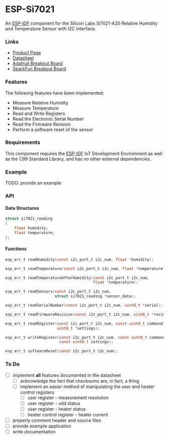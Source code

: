 # ESP-Si7021

An [ESP-IDF](https://github.com/espressif/esp-idf/) component for the Silicon Labs Si7021-A20 Relative Humidity and Temperature Sensor with I2C Interface.


### Links
- [Product Page](https://www.silabs.com/products/sensors/humidity/si7006-13-20-21-34)  
- [Datasheet](https://www.silabs.com/documents/public/data-sheets/Si7021-A20.pdf)  
- [Adafruit Breakout Board](https://www.adafruit.com/product/3251)  
- [SparkFun Breakout Board](https://www.sparkfun.com/products/13763)  


### Features

The following features have been implemented:  

- Measure Relative Humidity  
- Measure Temperature  
- Read and Write Registers  
- Read the Electronic Serial Number  
- Read the Firmware Revision  
- Perform a software reset of the sensor  


### Requirements

This component requires the [ESP-IDF](https://github.com/espressif/esp-idf/) IoT Development Environment as well as the C99 Standard Library, and has no other external dependencies.


### Example

TODO: provide an example


### API

#### Data Structures

```c
struct si7021_reading
{
    float humidity;
    float temperature;
};
```

#### Functions

```c
esp_err_t readHumidity(const i2c_port_t i2c_num, float *humidity);
```

```c
esp_err_t readTemperature(const i2c_port_t i2c_num, float *temperature);
```

```c
esp_err_t readTemperatureAfterHumidity(const i2c_port_t i2c_num,
                                       float *temperature);
```

```c
esp_err_t readSensors(const i2c_port_t i2c_num,
                      struct si7021_reading *sensor_data);
```


```c
esp_err_t readSerialNumber(const i2c_port_t i2c_num, uint8_t *serial);
```

```c
esp_err_t readFirmwareRevision(const i2c_port_t i2c_num, uint8_t *revision);
```


```c
esp_err_t readRegister(const i2c_port_t i2c_num, const uint8_t command,
                       uint8_t *settings);
```

```c
esp_err_t writeRegister(const i2c_port_t i2c_num, const uint8_t command,
                        const uint8_t settings);
```


```c
esp_err_t softwareReset(const i2c_port_t i2c_num);
```


### To Do

- [ ] implement **all** features documented in the datasheet
  - [ ] acknowledge the fact that checksums are, in fact, a thing  
  - [ ] implement an easier method of manipulating the user and heater control registers  
    - [ ] user register - measurement resolution  
    - [ ] user register - vdd status  
    - [ ] user register - heater status  
    - [ ] heater control register - heater current  
- [ ] properly comment header and source files  
- [ ] provide example application  
- [ ] write documentation  
